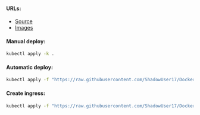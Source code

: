 #### URLs:
- [Source](https://github.com/traefik/whoami/blob/master/README.md)
- [Images](https://hub.docker.com/r/traefik/whoami)

#### Manual deploy:
```bash
kubectl apply -k .
```

#### Automatic deploy:
```bash
kubectl apply -f "https://raw.githubusercontent.com/ShadowUser17/DockerTemplates/master/K8S/whoami/fluxcd-deploy.yml"
```

#### Create ingress:
```bash
kubectl apply -f "https://raw.githubusercontent.com/ShadowUser17/DockerTemplates/master/K8S/whoami/ingress-test.yml"
```
